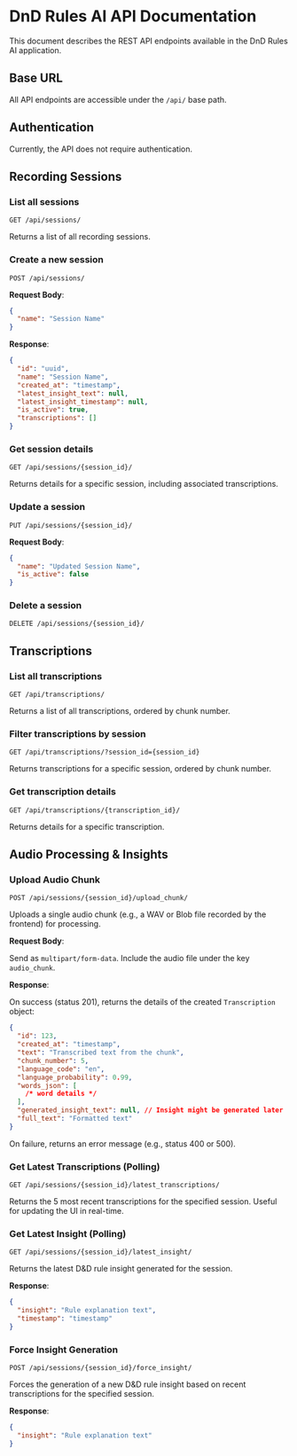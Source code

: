 # DnD Rules AI API Documentation

This document describes the REST API endpoints available in the DnD Rules AI application.

## Base URL

All API endpoints are accessible under the `/api/` base path.

## Authentication

Currently, the API does not require authentication.

## Recording Sessions

### List all sessions

```
GET /api/sessions/
```

Returns a list of all recording sessions.

### Create a new session

```
POST /api/sessions/
```

**Request Body**:

```json
{
  "name": "Session Name"
}
```

**Response**:

```json
{
  "id": "uuid",
  "name": "Session Name",
  "created_at": "timestamp",
  "latest_insight_text": null,
  "latest_insight_timestamp": null,
  "is_active": true,
  "transcriptions": []
}
```

### Get session details

```
GET /api/sessions/{session_id}/
```

Returns details for a specific session, including associated transcriptions.

### Update a session

```
PUT /api/sessions/{session_id}/
```

**Request Body**:

```json
{
  "name": "Updated Session Name",
  "is_active": false
}
```

### Delete a session

```
DELETE /api/sessions/{session_id}/
```

## Transcriptions

### List all transcriptions

```
GET /api/transcriptions/
```

Returns a list of all transcriptions, ordered by chunk number.

### Filter transcriptions by session

```
GET /api/transcriptions/?session_id={session_id}
```

Returns transcriptions for a specific session, ordered by chunk number.

### Get transcription details

```
GET /api/transcriptions/{transcription_id}/
```

Returns details for a specific transcription.

## Audio Processing & Insights

### Upload Audio Chunk

```
POST /api/sessions/{session_id}/upload_chunk/
```

Uploads a single audio chunk (e.g., a WAV or Blob file recorded by the frontend) for processing.

**Request Body**:

Send as `multipart/form-data`. Include the audio file under the key `audio_chunk`.

**Response**:

On success (status 201), returns the details of the created `Transcription` object:

```json
{
  "id": 123,
  "created_at": "timestamp",
  "text": "Transcribed text from the chunk",
  "chunk_number": 5,
  "language_code": "en",
  "language_probability": 0.99,
  "words_json": [
    /* word details */
  ],
  "generated_insight_text": null, // Insight might be generated later
  "full_text": "Formatted text"
}
```

On failure, returns an error message (e.g., status 400 or 500).

### Get Latest Transcriptions (Polling)

```
GET /api/sessions/{session_id}/latest_transcriptions/
```

Returns the 5 most recent transcriptions for the specified session. Useful for updating the UI in real-time.

### Get Latest Insight (Polling)

```
GET /api/sessions/{session_id}/latest_insight/
```

Returns the latest D&D rule insight generated for the session.

**Response**:

```json
{
  "insight": "Rule explanation text",
  "timestamp": "timestamp"
}
```

### Force Insight Generation

```
POST /api/sessions/{session_id}/force_insight/
```

Forces the generation of a new D&D rule insight based on recent transcriptions for the specified session.

**Response**:

```json
{
  "insight": "Rule explanation text"
}
```
